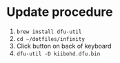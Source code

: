 # Update procedure

1. `brew install dfu-util`
1. `cd ~/dotfiles/infinity`
1. Click button on back of keyboard
1. `dfu-util -D kiibohd.dfu.bin`
